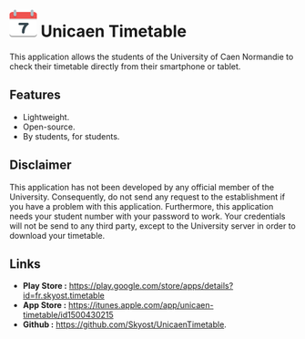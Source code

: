 # <img src="https://github.com/Skyost/UnicaenTimetable/blob/master/icon.svg" height="48px" width="48px" title="Icon" alt="Icon"/> Unicaen Timetable
This application allows the students of the University of Caen Normandie to check their timetable directly from their smartphone or tablet.

<!-- https://icon.kitchen/i/H4sIAAAAAAAAAz1OPQvCMBD9L%2BfaQQdFujoLgm7icGku19CkV5NUkdL%2FbtKKy%2FHu8b4meKEbKUI9gcbQ3VryBLVBF6kCw7fPkF%2BwHpmgAsUncRIys9k3B9VsM2f4glrbnktGkgHq3bGCYLlNK1SSkvgVOzILOxffGWP371J8bXEpi8%2FRhsaVvlTm6J8me7zo0ZW1d8BeB7E6i6zEfN%2Bk4DF%2FAaea%2FFDQAAAA --->

## Features
- Lightweight.
- Open-source.
- By students, for students.

## Disclaimer
This application has not been developed by any official member of the University. Consequently, do not send any request to the establishment if you have a problem with this application.
Furthermore, this application needs your student number with your password to work. Your credentials will not be send to any third party, except to the University server in order to download your timetable.

## Links

- **Play Store :** https://play.google.com/store/apps/details?id=fr.skyost.timetable
- **App Store :** https://itunes.apple.com/app/unicaen-timetable/id1500430215
- **Github :** https://github.com/Skyost/UnicaenTimetable.
